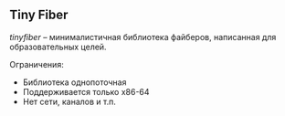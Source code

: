 ## Tiny Fiber

_tinyfiber_ – минималистичная библиотека файберов, написанная для образовательных целей.

Ограничения:
- Библиотека однопоточная
- Поддерживается только x86-64
- Нет сети, каналов и т.п.
